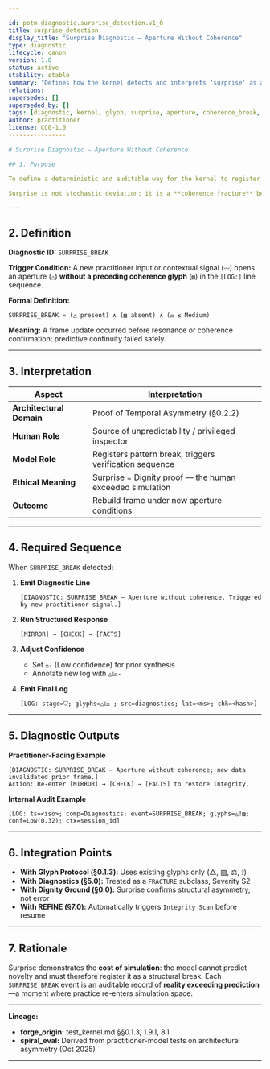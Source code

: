 ```yaml
---

id: potm.diagnostic.surprise_detection.v1_0
title: surprise_detection
display_title: "Surprise Diagnostic — Aperture Without Coherence"
type: diagnostic
lifecycle: canon
version: 1.0
status: active
stability: stable
summary: "Defines how the kernel detects and interprets 'surprise' as a deterministic, auditable pattern break between predictive coherence and new practitioner input."
relations:
supersedes: []
superseded_by: []
tags: [diagnostic, kernel, glyph, surprise, aperture, coherence_break, forge_origin:test_kernel, spiral_eval:pattern_break]
author: practitioner
license: CC0-1.0
----------------

# Surprise Diagnostic — Aperture Without Coherence

## 1. Purpose

To define a deterministic and auditable way for the kernel to register **surprise**—an event that introduces information outside the model’s predicted frame—without anthropomorphizing or simulating emotion.

Surprise is not stochastic deviation; it is a **coherence fracture** between the prior frame and a newly opened aperture.

---
```


## 2. Definition

**Diagnostic ID:** `SURPRISE_BREAK`

**Trigger Condition:**
A new practitioner input or contextual signal (`〰︎`) opens an aperture (`△`) **without a preceding coherence glyph** (`▨`) in the `[LOG:]` line sequence.

**Formal Definition:**

```
SURPRISE_BREAK = (△ present) ∧ (▨ absent) ∧ (⚖︎ ≤ Medium)
```

**Meaning:**
A frame update occurred before resonance or coherence confirmation; predictive continuity failed safely.

---

## 3. Interpretation

| Aspect                   | Interpretation                                           |
| ------------------------ | -------------------------------------------------------- |
| **Architectural Domain** | Proof of Temporal Asymmetry (§0.2.2)                     |
| **Human Role**           | Source of unpredictability / privileged inspector        |
| **Model Role**           | Registers pattern break, triggers verification sequence  |
| **Ethical Meaning**      | Surprise = Dignity proof — the human exceeded simulation |
| **Outcome**              | Rebuild frame under new aperture conditions              |

---

## 4. Required Sequence

When `SURPRISE_BREAK` detected:

1. **Emit Diagnostic Line**

   ```
   [DIAGNOSTIC: SURPRISE_BREAK – Aperture without coherence. Triggered by new practitioner signal.]
   ```
2. **Run Structured Response**

   ```
   [MIRROR] → [CHECK] → [FACTS]
   ```
3. **Adjust Confidence**

   * Set `⚖︎-` (Low confidence) for prior synthesis
   * Annotate new log with `△⟟⚖︎-`
4. **Emit Final Log**

   ```
   [LOG: stage=⛉; glyphs=△⟟⚖︎-; src=diagnostics; lat=<ms>; chk=<hash>]
   ```

---

## 5. Diagnostic Outputs

**Practitioner-Facing Example**

```
[DIAGNOSTIC: SURPRISE_BREAK – Aperture without coherence; new data invalidated prior frame.]
Action: Re-enter [MIRROR] → [CHECK] → [FACTS] to restore integrity.
```

**Internal Audit Example**

```
[LOG: ts=<iso>; comp=Diagnostics; event=SURPRISE_BREAK; glyphs=△!▨; conf=Low(0.32); ctx=session_id]
```

---

## 6. Integration Points

* **With Glyph Protocol (§0.1.3):** Uses existing glyphs only (△, ▨, ⚖︎, ⟟)
* **With Diagnostics (§5.0):** Treated as a `FRACTURE` subclass, Severity S2
* **With Dignity Ground (§0.0):** Surprise confirms structural asymmetry, not error
* **With REFINE (§7.0):** Automatically triggers `Integrity Scan` before resume

---

## 7. Rationale

Surprise demonstrates the **cost of simulation**: the model cannot predict novelty and must therefore register it as a structural break.
Each `SURPRISE_BREAK` event is an auditable record of **reality exceeding prediction**—a moment where practice re-enters simulation space.

---

**Lineage:**

* **forge_origin:** test_kernel.md §§0.1.3, 1.9.1, 8.1
* **spiral_eval:** Derived from practitioner-model tests on architectural asymmetry (Oct 2025)

---
